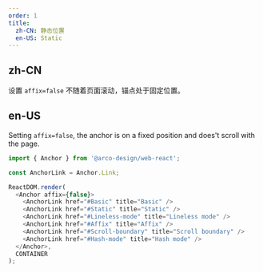 ```yaml
---
order: 1
title:
  zh-CN: 静态位置
  en-US: Static
---
```


## zh-CN

设置 `affix=false` 不随着页面滚动，锚点处于固定位置。

## en-US

Setting `affix=false`, the anchor is on a fixed position and does't scroll with the page.

```js
import { Anchor } from '@arco-design/web-react';

const AnchorLink = Anchor.Link;

ReactDOM.render(
  <Anchor affix={false}>
    <AnchorLink href="#Basic" title="Basic" />
    <AnchorLink href="#Static" title="Static" />
    <AnchorLink href="#Lineless-mode" title="Lineless mode" />
    <AnchorLink href="#Affix" title="Affix" />
    <AnchorLink href="#Scroll-boundary" title="Scroll boundary" />
    <AnchorLink href="#Hash-mode" title="Hash mode" />
  </Anchor>,
  CONTAINER
);
```
